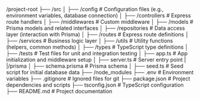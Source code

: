 /project-root
├── /src
│   ├── /config          # Configuration files (e.g., environment variables, database connection)
│   ├── /controllers     # Express route handlers
│   ├── /middlewares     # Custom middleware
│   ├── /models          # Prisma models and related interfaces
│   ├── /repositories    # Data access layer (interaction with Prisma)
│   ├── /routes          # Express route definitions
│   ├── /services        # Business logic layer
│   ├── /utils           # Utility functions (helpers, common methods)
│   ├── /types           # TypeScript type definitions
│   ├── /tests           # Test files for unit and integration testing
│   ├── app.ts           # App initialization and middleware setup
│   ├── server.ts        # Server entry point
|   |/prisma
│   ├── schema.prisma    # Prisma schema
│   ├── seed.ts          # Seed script for initial database data
├── /node_modules
├── .env                 # Environment variables
├── .gitignore           # Ignored files for git
├── package.json         # Project dependencies and scripts
├── tsconfig.json        # TypeScript configuration
├── README.md            # Project documentation
